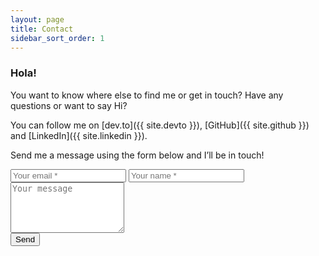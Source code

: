 ```yaml
---
layout: page
title: Contact
sidebar_sort_order: 1
---
```


### Hola!

You want to know where else to find me or get in touch? Have any questions or want to say Hi?

You can follow me on [dev.to]({{ site.devto }}), [GitHub]({{ site.github }}) and [LinkedIn]({{ site.linkedin }}).

Send me a message using the form below and I’ll be in touch!

<div class="contact-form">
<form method="POST" action="https://formspree.io/juju.siny+blog@gmail.com">
<input type="email" name="email" placeholder="Your email *">
<input type="text" name="name" placeholder="Your name *">
<br>
<textarea name="message" placeholder="Your message" rows="5"></textarea>
<br>
<input type="hidden" name="_next" value="/thank-you">
<input type="hidden" name="_subject" value="Contact form submission">
<input type="text" name="_gotcha" style="display: none;" class="contact-form__gotcha" val="">
<button type="submit">Send</button>
</form>
</div>